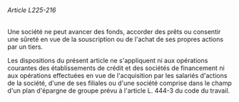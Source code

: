 ###### Article L225-216

Une société ne peut avancer des fonds, accorder des prêts ou consentir une sûreté en vue de la souscription ou de l'achat de ses propres actions par un tiers.

Les dispositions du présent article ne s'appliquent ni aux opérations courantes des établissements de crédit et des sociétés de financement ni aux opérations effectuées en vue de l'acquisition par les salariés d'actions de la société, d'une de ses filiales ou d'une société comprise dans le champ d'un plan d'épargne de groupe prévu à l'article L. 444-3 du code du travail.

